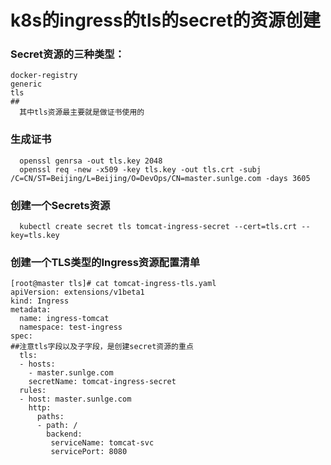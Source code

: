 # k8s的ingress的tls的secret的资源创建 

### Secret资源的三种类型：
```
docker-registry  
generic          
tls
##
  其中tls资源最主要就是做证书使用的
```
### 生成证书
      openssl genrsa -out tls.key 2048
      openssl req -new -x509 -key tls.key -out tls.crt -subj /C=CN/ST=Beijing/L=Beijing/O=DevOps/CN=master.sunlge.com -days 3605

### 创建一个Secrets资源
      kubectl create secret tls tomcat-ingress-secret --cert=tls.crt --key=tls.key

### 创建一个TLS类型的Ingress资源配置清单
```
[root@master tls]# cat tomcat-ingress-tls.yaml
apiVersion: extensions/v1beta1
kind: Ingress
metadata:
  name: ingress-tomcat
  namespace: test-ingress
spec:
##注意tls字段以及子字段，是创建secret资源的重点
  tls:
  - hosts:
    - master.sunlge.com
    secretName: tomcat-ingress-secret
  rules:
  - host: master.sunlge.com
    http:
      paths:
      - path: /
        backend:
         serviceName: tomcat-svc
         servicePort: 8080
```
